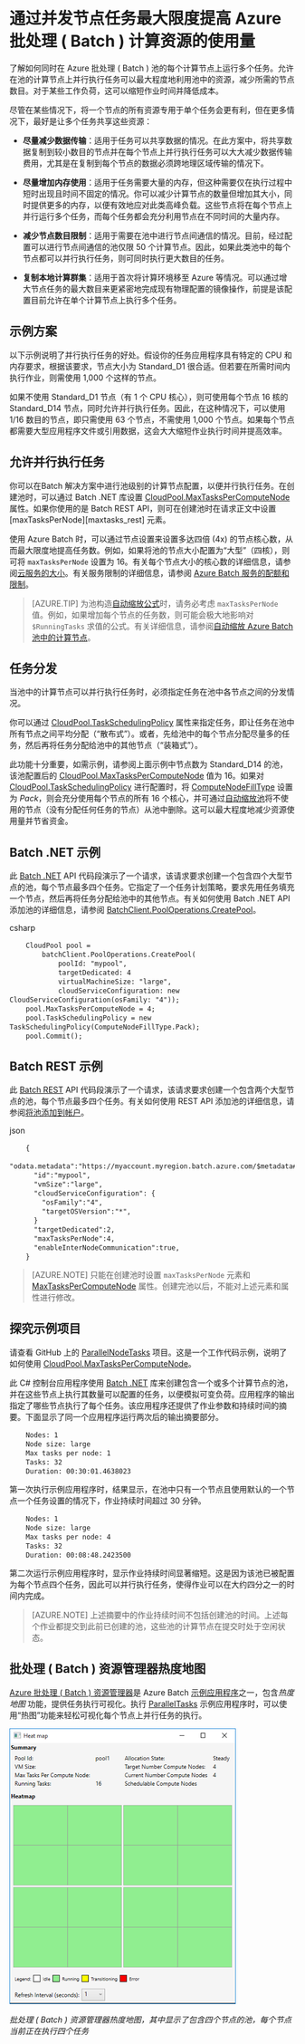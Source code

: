 <properties
	pageTitle="通过并行任务最大限度地使用 Batch 节点 | Azure"
	description="通过减少所用的计算节点数并在 Azure Batch 池的每个节点上运行并发任务，来提高效率并降低成本"
	services="batch"
	documentationCenter=".net"
	authors="mmacy"
	manager="timlt"
	editor="" />

   <tags
   	ms.service="batch"
	ms.date="04/21/2016"
   	wacn.date="08/05/2016"/>

# 通过并发节点任务最大限度提高 Azure 批处理 ( Batch ) 计算资源的使用量

了解如何同时在 Azure 批处理 ( Batch ) 池的每个计算节点上运行多个任务。允许在池的计算节点上并行执行任务可以最大程度地利用池中的资源，减少所需的节点数目。对于某些工作负荷，这可以缩短作业时间并降低成本。

尽管在某些情况下，将一个节点的所有资源专用于单个任务会更有利，但在更多情况下，最好是让多个任务共享这些资源：

 - **尽量减少数据传输**：适用于任务可以共享数据的情况。在此方案中，将共享数据复制到较小数目的节点并在每个节点上并行执行任务可以大大减少数据传输费用，尤其是在复制到每个节点的数据必须跨地理区域传输的情况下。

 - **尽量增加内存使用**：适用于任务需要大量的内存，但这种需要仅在执行过程中短时出现且时间不固定的情况。你可以减少计算节点的数量但增加其大小，同时提供更多的内存，以便有效地应对此类高峰负载。这些节点将在每个节点上并行运行多个任务，而每个任务都会充分利用节点在不同时间的大量内存。

 - **减少节点数目限制**：适用于需要在池中进行节点间通信的情况。目前，经过配置可以进行节点间通信的池仅限 50 个计算节点。因此，如果此类池中的每个节点都可以并行执行任务，则可同时执行更大数目的任务。

 - **复制本地计算群集**：适用于首次将计算环境移至 Azure 等情况。可以通过增大节点任务的最大数目来更紧密地完成现有物理配置的镜像操作，前提是该配置目前允许在单个计算节点上执行多个任务。

## <a name="example-scenario"></a>示例方案

以下示例说明了并行执行任务的好处。假设你的任务应用程序具有特定的 CPU 和内存要求，根据该要求，节点大小为 Standard\_D1 很合适。但若要在所需时间内执行作业，则需使用 1,000 个这样的节点。

如果不使用 Standard\_D1 节点（有 1 个 CPU 核心），则可使用每个节点 16 核的 Standard\_D14 节点，同时允许并行执行任务。因此，在这种情况下，可以使用 1/16 数目的节点，即只需使用 63 个节点，不需使用 1,000 个节点。如果每个节点都需要大型应用程序文件或引用数据，这会大大缩短作业执行时间并提高效率。

## 允许并行执行任务

你可以在Batch 解决方案中进行池级别的计算节点配置，以便并行执行任务。在创建池时，可以通过 Batch .NET 库设置 [CloudPool.MaxTasksPerComputeNode][maxtasks_net] 属性。如果你使用的是 Batch REST API，则可在创建池时在请求正文中设置 [maxTasksPerNode][maxtasks_rest] 元素。

使用 Azure Batch 时，可以通过节点设置来设置多达四倍 (4x) 的节点核心数，从而最大限度地提高任务数。例如，如果将池的节点大小配置为“大型”（四核），则可将 `maxTasksPerNode` 设置为 16。有关每个节点大小的核心数的详细信息，请参阅[云服务的大小](/documentation/articles/cloud-services-sizes-specs/)。有关服务限制的详细信息，请参阅 [Azure Batch 服务的配额和限制](/documentation/articles/batch-quota-limit/)。

> [AZURE.TIP] 为池构造[自动缩放公式][enable_autoscaling]时，请务必考虑 `maxTasksPerNode` 值。例如，如果增加每个节点的任务数，则可能会极大地影响对 `$RunningTasks` 求值的公式。有关详细信息，请参阅[自动缩放 Azure Batch 池中的计算节点](/documentation/articles/batch-automatic-scaling/)。

## 任务分发

当池中的计算节点可以并行执行任务时，必须指定任务在池中各节点之间的分发情况。

你可以通过 [CloudPool.TaskSchedulingPolicy][task_schedule] 属性来指定任务，即让任务在池中所有节点之间平均分配（“散布式”）。或者，先给池中的每个节点分配尽量多的任务，然后再将任务分配给池中的其他节点（“装箱式”）。

此功能十分重要，如需示例，请参阅上面示例中节点数为 Standard\_D14 的池，该池配置后的 [CloudPool.MaxTasksPerComputeNode][maxtasks_net] 值为 16。如果对 [CloudPool.TaskSchedulingPolicy][task_schedule] 进行配置时，将 [ComputeNodeFillType][fill_type] 设置为 *Pack*，则会充分使用每个节点的所有 16 个核心，并可通过[自动缩放池](/documentation/articles/batch-automatic-scaling/)将不使用的节点（没有分配任何任务的节点）从池中删除。这可以最大程度地减少资源使用量并节省资金。

## Batch .NET 示例

此 [Batch .NET][api_net] API 代码段演示了一个请求，该请求要求创建一个包含四个大型节点的池，每个节点最多四个任务。它指定了一个任务计划策略，要求先用任务填充一个节点，然后再将任务分配给池中的其他节点。有关如何使用 Batch .NET API 添加池的详细信息，请参阅 [BatchClient.PoolOperations.CreatePool][poolcreate_net]。

csharp

		CloudPool pool =
		    batchClient.PoolOperations.CreatePool(
		        poolId: "mypool",
				targetDedicated: 4
				virtualMachineSize: "large",
				cloudServiceConfiguration: new CloudServiceConfiguration(osFamily: "4"));
		pool.MaxTasksPerComputeNode = 4;
		pool.TaskSchedulingPolicy = new TaskSchedulingPolicy(ComputeNodeFillType.Pack);
		pool.Commit();


## Batch REST 示例

此 [Batch REST][api_rest] API 代码段演示了一个请求，该请求要求创建一个包含两个大型节点的池，每个节点最多四个任务。有关如何使用 REST API 添加池的详细信息，请参阅[将池添加到帐户][rest_addpool]。

json

		{
		  "odata.metadata":"https://myaccount.myregion.batch.azure.com/$metadata#pools/@Element",
		  "id":"mypool",
		  "vmSize":"large",
		  "cloudServiceConfiguration": {
		    "osFamily":"4",
		    "targetOSVersion":"*",
		  }
		  "targetDedicated":2,
		  "maxTasksPerNode":4,
		  "enableInterNodeCommunication":true,
		}


> [AZURE.NOTE] 只能在创建池时设置 `maxTasksPerNode` 元素和 [MaxTasksPerComputeNode][maxtasks_net] 属性。创建完池以后，不能对上述元素和属性进行修改。

## 探究示例项目

请查看 GitHub 上的 [ParallelNodeTasks][parallel_tasks_sample] 项目。这是一个工作代码示例，说明了如何使用 [CloudPool.MaxTasksPerComputeNode][maxtasks_net]。

此 C# 控制台应用程序使用 [Batch .NET][api_net] 库来创建包含一个或多个计算节点的池，并在这些节点上执行其数量可以配置的任务，以便模拟可变负荷。应用程序的输出指定了哪些节点执行了每个任务。该应用程序还提供了作业参数和持续时间的摘要。下面显示了同一个应用程序运行两次后的输出摘要部分。


		Nodes: 1
		Node size: large
		Max tasks per node: 1
		Tasks: 32
		Duration: 00:30:01.4638023


第一次执行示例应用程序时，结果显示，在池中只有一个节点且使用默认的一个节点一个任务设置的情况下，作业持续时间超过 30 分钟。


		Nodes: 1
		Node size: large
		Max tasks per node: 4
		Tasks: 32
		Duration: 00:08:48.2423500


第二次运行示例应用程序时，显示作业持续时间显著缩短。这是因为该池已被配置为每个节点四个任务，因此可以并行执行任务，使得作业可以在大约四分之一的时间内完成。

> [AZURE.NOTE] 上述摘要中的作业持续时间不包括创建池的时间。上述每个作业都提交到此前已创建的池，这些池的计算节点在提交时处于空闲状态。

## 批处理 ( Batch ) 资源管理器热度地图

[Azure 批处理 ( Batch ) 资源管理器][batch_explorer]是 Azure Batch [示例应用程序][github_samples]之一，包含*热度地图* 功能，提供任务执行可视化。执行 [ParallelTasks][parallel_tasks_sample] 示例应用程序时，可以使用“热图”功能来轻松可视化每个节点上并行任务的执行。

![批处理 ( Batch ) 资源管理器热度地图][1]

*批处理 ( Batch ) 资源管理器热度地图，其中显示了包含四个节点的池，每个节点当前正在执行四个任务*

[api_net]: http://msdn.microsoft.com/zh-cn/library/azure/mt348682.aspx
[api_rest]: http://msdn.microsoft.com/zh-cn/library/azure/dn820158.aspx
[batch_explorer]: https://github.com/Azure/azure-batch-samples/tree/master/CSharp/BatchExplorer
[cloudpool]: https://msdn.microsoft.com/zh-cn/library/azure/microsoft.azure.batch.cloudpool.aspx
[enable_autoscaling]: https://msdn.microsoft.com/zh-cn/library/azure/dn820173.aspx
[fill_type]: https://msdn.microsoft.com/zh-cn/library/microsoft.azure.batch.common.computenodefilltype.aspx
[github_samples]: https://github.com/Azure/azure-batch-samples
[maxtasks_net]: http://msdn.microsoft.com/zh-cn/library/azure/microsoft.azure.batch.cloudpool.maxtaskspercomputenode.aspx
[rest_addpool]: https://msdn.microsoft.com/zh-cn/library/azure/dn820174.aspx
[parallel_tasks_sample]: https://github.com/Azure/azure-batch-samples/tree/master/CSharp/ArticleProjects/ParallelTasks
[poolcreate_net]: https://msdn.microsoft.com/zh-cn/library/azure/microsoft.azure.batch.pooloperations.createpool.aspx
[task_schedule]: https://msdn.microsoft.com/zh-cn/library/microsoft.azure.batch.cloudpool.taskschedulingpolicy.aspx

[1]: ./media/batch-parallel-node-tasks/heat_map.png

<!---HONumber=Mooncake_0530_2016-->